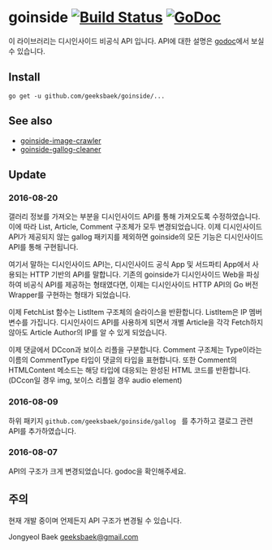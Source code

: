 # goinside [![Build Status](https://travis-ci.org/geeksbaek/goinside.svg?branch=master)](https://travis-ci.org/geeksbaek/goinside) [![GoDoc](https://godoc.org/github.com/geeksbaek/goinside?status.svg)](https://godoc.org/github.com/geeksbaek/goinside)

이 라이브러리는 디시인사이드 비공식 API 입니다.
API에 대한 설명은 [godoc](https://godoc.org/github.com/geeksbaek/goinside)에서 보실 수 있습니다. 

## Install
```
go get -u github.com/geeksbaek/goinside/...
```

## See also

- [goinside-image-crawler](https://github.com/geeksbaek/goinside-image-crawler)
- [goinside-gallog-cleaner](https://github.com/geeksbaek/goinside-gallog-cleaner)

## Update

### 2016-08-20

갤러리 정보를 가져오는 부분을 디시인사이드 API를 통해 가져오도록 수정하였습니다. 이에 따라 List, Article, Comment 구조체가 모두 변경되었습니다. 이제 디시인사이드 API가 제공되지 않는 gallog 패키지를 제외하면 goinside의 모든 기능은 디시인사이드 API를 통해 구현됩니다.

여기서 말하는 디시인사이드 API는, 디시인사이드 공식 App 및 서드파티 App에서 사용되는 HTTP 기반의 API를 말합니다. 기존의 goinside가 디시인사이드 Web을 파싱하여 비공식 API를 제공하는 형태였다면, 이제는 디시인사이드 HTTP API의 Go 버전 Wrapper를 구현하는 형태가 되었습니다.

이제 FetchList 함수는 ListItem 구조체의 슬라이스을 반환합니다. ListItem은 IP 멤버 변수를 가집니다. 디시인사이드 API를 사용하게 되면서 개별 Article을 각각 Fetch하지 않아도 Article Author의 IP를 알 수 있게 되었습니다.

이제 댓글에서 DCcon과 보이스 리플을 구분합니다. Comment 구조체는 Type이라는 이름의 CommentType 타입이 댓글의 타입을 표현합니다. 또한 Comment의 HTMLContent 메소드는 해당 타입에 대응되는 완성된 HTML 코드를 반환합니다. (DCcon일 경우 img, 보이스 리플일 경우 audio element)

### 2016-08-09

하위 패키지 `github.com/geeksbaek/goinside/gallog ` 를 추가하고 갤로그 관련 API를 추가하였습니다.

### 2016-08-07

API의 구조가 크게 변경되었습니다. godoc을 확인해주세요.

## 주의

현재 개발 중이며 언제든지 API 구조가 변경될 수 있습니다.

Jongyeol Baek <geeksbaek@gmail.com>
